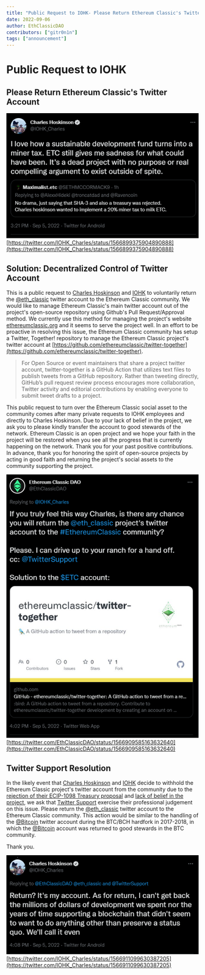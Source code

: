 ```yaml
---
title: "Public Request to IOHK- Please Return Ethereum Classic's Twitter Account"
date: 2022-09-06
author: EthClassicDAO
contributors: ["gitr0n1n"]
tags: ["announcement"]
---
```


# Public Request to IOHK

## Please Return Ethereum Classic's Twitter Account

![Misinformation by Charles Hoskinson related to Ethereum Classic](./charles_tweet1.png)
[https://twitter.com/IOHK_Charles/status/1566899375904890888](https://twitter.com/IOHK_Charles/status/1566899375904890888)

## Solution: Decentralized Control of Twitter Account

This is a public request to [Charles Hoskinson](https://twitter.com/IOHK_Charles) and [IOHK](https://twitter.com/InputOutputHK) to voluntarily return the [@eth_classic](https://twitter.com/eth_classic) twitter account to the Ethereum Classic community. We would like to manage Ethereum Classic's main twitter account out of the project's open-source repository using Github's Pull Request/Approval method. We currently use this method for managing the project's website [ethereumclassic.org](https://ethereumclassic.org) and it seems to serve the project well. In an effort to be proactive in resolving this issue, the Ethereum Classic community has setup a Twitter, Together! repository to manage the Ethereum Classic project's twitter account at [https://github.com/ethereumclassic/twitter-together](https://github.com/ethereumclassic/twitter-together).

> For Open Source or event maintainers that share a project twitter account, twitter-together is a GitHub Action that utilizes text files to publish tweets from a GitHub repository. Rather than tweeting directly, GitHub’s pull request review process encourages more collaboration, Twitter activity and editorial contributions by enabling everyone to submit tweet drafts to a project.

This public request to turn over the Ethereum Classic social asset to the community comes after many private requests to IOHK employees and directly to Charles Hoskinson. Due to your lack of belief in the project, we ask you to please kindly transfer the account to good stewards of the network. Ethereum Classic is an open project and we hope your faith in the project will be restored when you see all the progress that is currently happening on the network. Thank you for your past positive contributions. In advance, thank you for honoring the spirit of open-source projects by acting in good faith and returning the project's social assets to the community supporting the project.

![Ethereum Classic DAO publicly requests IOHK return the project's twitter account to the ETC community](./charles_tweet2.png)
[https://twitter.com/EthClassicDAO/status/1566909585163632640](https://twitter.com/EthClassicDAO/status/1566909585163632640)

## Twitter Support Resolution

In the likely event that [Charles Hoskinson](https://twitter.com/IOHK_Charles) and [IOHK](https://twitter.com/InputOutputHK) decide to withhold the Ethereum Classic project's twitter account from the community due to the [rejection of their ECIP-1098 Treasury proposal](https://ecips.ethereumclassic.org/ECIPs/ecip-1098) and [lack of belief in the project](https://twitter.com/IOHK_Charles/status/1566899375904890888), we ask that [Twitter Support](https://twitter.com/TwitterSupport) exercise their professional judgement on this issue. Please return the [@eth_classic](https://twitter.com/eth_classic) twitter account to the Ethereum Classic community. This action would be similar to the handling of the [@Bitcoin](https://twitter.com/bitcoin) twitter account during the BTC/BCH hardfork in 2017-2018, in which the [@Bitcoin](https://twitter.com/bitcoin) account was returned to good stewards in the BTC community.

Thank you.

![Charles Hoskinson displaying unwillingness to return Ethereum Classic's twitter account to the ETC community](./charles_tweet3.png)
[https://twitter.com/IOHK_Charles/status/1566911099630387205](https://twitter.com/IOHK_Charles/status/1566911099630387205)
